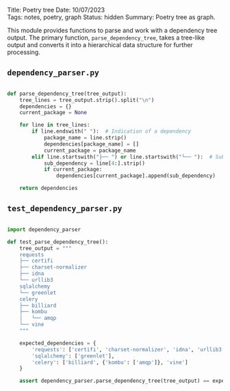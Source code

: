 Title: Poetry tree
Date: 10/07/2023  
Tags: notes, poetry, graph
Status: hidden
Summary: Poetry tree as graph.

This module provides functions to parse and work with a dependency tree output. The primary
function, `parse_dependency_tree`, takes a tree-like output and converts it into a hierarchical data structure for
further processing.

## `dependency_parser.py`

```python

def parse_dependency_tree(tree_output):
    tree_lines = tree_output.strip().split("\n")
    dependencies = {}
    current_package = None

    for line in tree_lines:
        if line.endswith(" "):  # Indication of a dependency
            package_name = line.strip()
            dependencies[package_name] = []
            current_package = package_name
        elif line.startswith("├── ") or line.startswith("└── "):  # Sub-dependency
            sub_dependency = line[4:].strip()
            if current_package:
                dependencies[current_package].append(sub_dependency)

    return dependencies

```

## `test_dependency_parser.py`

```python

import dependency_parser

def test_parse_dependency_tree():
    tree_output = """
    requests
    ├── certifi
    ├── charset-normalizer
    ├── idna
    └── urllib3
    sqlalchemy
    └── greenlet
    celery
    ├── billiard
    ├── kombu
    │   └── amqp
    └── vine
    """

    expected_dependencies = {
        'requests': ['certifi', 'charset-normalizer', 'idna', 'urllib3'],
        'sqlalchemy': ['greenlet'],
        'celery': ['billiard', {'kombu': ['amqp']}, 'vine']
    }

    assert dependency_parser.parse_dependency_tree(tree_output) == expected_dependencies

```

